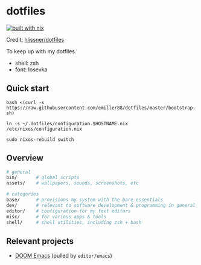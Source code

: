 # dotfiles

[![built with nix](https://builtwithnix.org/badge.svg)](https://builtwithnix.org)

Credit: [hlissner/dotfiles](https://github.com/hlissner/dotfiles)

To keep up with my dotfiles.

- shell: zsh
- font: Iosevka

## Quick start

`bash <(curl -s https://raw.githubusercontent.com/emiller88/dotfiles/master/bootstrap.sh)`

`ln -s ~/.dotfiles/configuration.$HOSTNAME.nix /etc/nixos/configuration.nix`

`sudo nixos-rebuild switch`

## Overview

```sh
# general
bin/       # global scripts
assets/    # wallpapers, sounds, screenshots, etc

# categories
base/      # provisions my system with the bare essentials
dev/       # relevant to software development & programming in general
editor/    # configuration for my text editors
misc/      # for various apps & tools
shell/     # shell utilities, including zsh + bash
```

## Relevant projects

- [DOOM Emacs](https://github.com/hlissner/doom-emacs) (pulled by `editor/emacs`)
